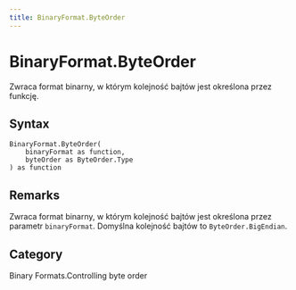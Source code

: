 ```yaml
---
title: BinaryFormat.ByteOrder
---
```


# BinaryFormat.ByteOrder


Zwraca format binarny, w którym kolejność bajtów jest określona przez funkcję.


## Syntax

```powerquery
BinaryFormat.ByteOrder(
    binaryFormat as function,
    byteOrder as ByteOrder.Type
) as function
```


## Remarks

Zwraca format binarny, w którym kolejność bajtów jest określona przez parametr <code>binaryFormat</code>.  Domyślna kolejność bajtów to <code>ByteOrder.BigEndian</code>.



## Category
Binary Formats.Controlling byte order
